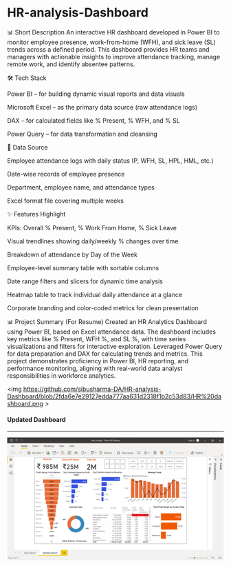 # HR-analysis-Dashboard

📊 Short Description
An interactive HR dashboard developed in Power BI to monitor employee presence, work-from-home (WFH), and sick leave (SL) trends across a defined period. This dashboard provides HR teams and managers with actionable insights to improve attendance tracking, manage remote work, and identify absentee patterns.

🛠️ Tech Stack

Power BI – for building dynamic visual reports and data visuals

Microsoft Excel – as the primary data source (raw attendance logs)

DAX – for calculated fields like % Present, % WFH, and % SL

Power Query – for data transformation and cleansing

🔗 Data Source

Employee attendance logs with daily status (P, WFH, SL, HPL, HML, etc.)

Date-wise records of employee presence

Department, employee name, and attendance types

Excel format file covering multiple weeks

✨ Features Highlight

KPIs: Overall % Present, % Work From Home, % Sick Leave

Visual trendlines showing daily/weekly % changes over time

Breakdown of attendance by Day of the Week

Employee-level summary table with sortable columns

Date range filters and slicers for dynamic time analysis

Heatmap table to track individual daily attendance at a glance

Corporate branding and color-coded metrics for clean presentation

📊 Project Summary (For Resume)
Created an HR Analytics Dashboard using Power BI, based on Excel attendance data. The dashboard includes key metrics like % Present, WFH %, and SL %, with time series visualizations and filters for interactive exploration. Leveraged Power Query for data preparation and DAX for calculating trends and metrics. This project demonstrates proficiency in Power BI, HR reporting, and performance monitoring, aligning with real-world data analyst responsibilities in workforce analytics.

<img https://github.com/sibusharma-DA/HR-analysis-Dashboard/blob/2fda6e7e29127edda777aa631d2318f1b2c53d83/HR%20dashboard.png >

#### Updated Dashboard

---
<img src="https://github.com/Naveen-S6/AtliQ_Sales_Insigths_PowerBi/blob/main/DATASET/Final_report.png" width="550" class="center">

